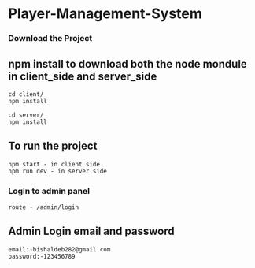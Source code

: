 # Player-Management-System

### Download the Project
    
## npm install to download both the node mondule in client_side and server_side
   
    cd client/
    npm install
    
    cd server/
    npm install
    
## To run the project
    npm start - in client side
    npm run dev - in server side

### Login to admin panel 
    route - /admin/login

## Admin Login email and password
    email:-bishaldeb282@gmail.com
    password:-123456789
   
